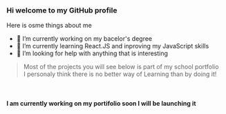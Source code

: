 ### Hi welcome to my GitHub profile

Here is osme things about me

- 🔭 I’m currently working on my bacelor's degree
- 🌱 I’m currently learning React.JS and inproving my JavaScript skills
- 🤔 I’m looking for help with anything that is interesting

> Most of the projects you will see below is part of my school portfolio <br/>
> I personaly think there is no better way of Learning than by doing it!

<br/>

#### **I am currently working on my portifolio soon I will be launching it**
